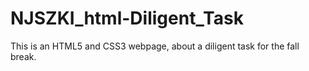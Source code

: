 # NJSZKI_html-Diligent_Task
 This is an HTML5 and CSS3 webpage, about a diligent task for the fall break.
